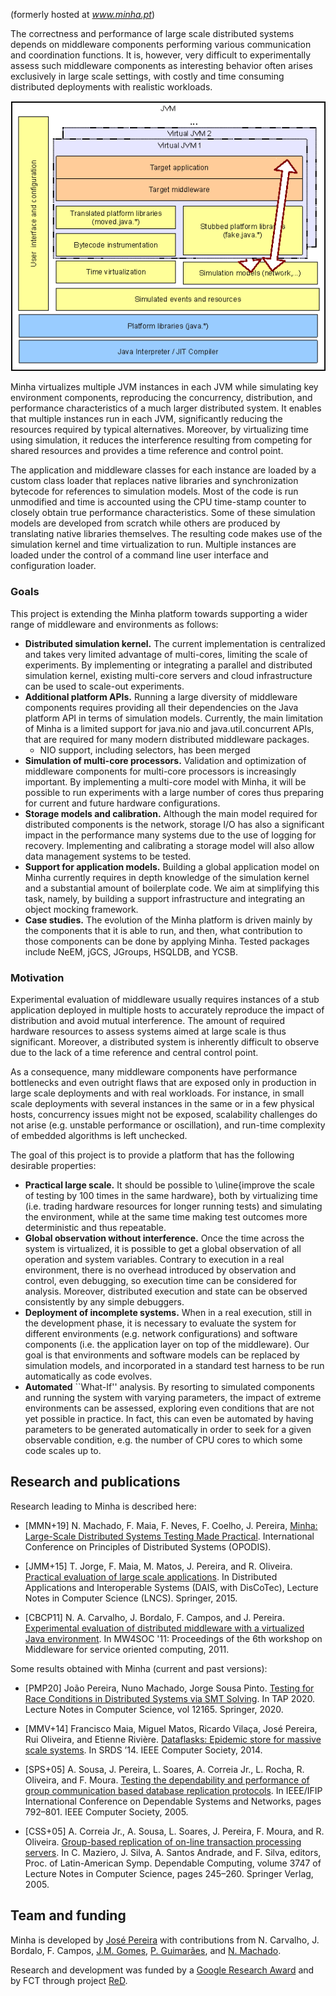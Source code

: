 (formerly hosted at *www.minha.pt*)

The correctness and performance of large scale distributed systems depends on middleware components performing various communication and coordination functions. It is, however, very difficult to experimentally assess such middleware components as interesting behavior often arises exclusively in large scale settings, with costly and time consuming distributed deployments with realistic workloads.

![Architecture of Minha](arch.png)

Minha virtualizes multiple JVM instances in each JVM while simulating key environment components, reproducing the concurrency, distribution, and performance characteristics of a much larger distributed system. It enables that multiple instances run in each JVM, significantly reducing the resources required by typical alternatives. Moreover, by virtualizing time using simulation, it reduces the interference resulting from competing for shared resources and provides a time reference and control point.

The application and middleware classes for each instance are loaded by a custom class loader that replaces native libraries and synchronization bytecode for references to simulation models. Most of the code is run unmodified and time is accounted using the CPU time-stamp counter to closely obtain true performance characteristics. Some of these simulation models are developed from scratch while others are produced by translating native libraries themselves. The resulting code makes use of the simulation kernel and time virtualization to run. Multiple instances are loaded under the control of a command line user interface and configuration loader.

### Goals

This project is extending the Minha platform towards supporting a wider range of middleware and environments as follows:

* **Distributed simulation kernel.** The current implementation is centralized and takes very limited advantage of multi-cores, limiting the scale of experiments. By implementing or integrating a parallel and distributed simulation kernel, existing multi-core servers and cloud infrastructure can be used to scale-out experiments.
* **Additional platform APIs.** Running a large diversity of middleware components requires providing all their dependencies on the Java platform API in terms of simulation models. Currently, the main limitation of Minha is a limited support for java.nio and java.util.concurrent APIs, that are required for many modern distributed middleware packages.
  * NIO support, including selectors, has been merged
* **Simulation of multi-core processors.** Validation and optimization of middleware components for multi-core processors is increasingly important. By implementing a multi-core model with Minha, it will be possible to run experiments with a large number of cores thus preparing for current and future hardware configurations.
* **Storage models and calibration.** Although the main model required for distributed components is the network, storage I/O has also a significant impact in the performance many  systems due to the use of logging for recovery. Implementing and calibrating a storage model will also allow data management systems to be tested.
* **Support for application models.** Building a global application model on Minha currently requires in depth knowledge of the simulation kernel and a substantial amount of boilerplate code. We aim at simplifying this task, namely, by building a support infrastructure and integrating an object mocking framework.
* **Case studies.** The evolution of the Minha platform is driven mainly by the components that it is able to run, and then, what contribution to those components can be done by applying Minha. Tested packages include NeEM, jGCS, JGroups, HSQLDB, and YCSB.

### Motivation

Experimental evaluation of middleware usually requires instances of a stub application deployed in multiple hosts to accurately reproduce the impact of distribution and avoid mutual interference. The amount of required hardware resources to assess systems aimed at large scale is thus significant. Moreover, a distributed system is inherently difficult to observe due to the lack of a time reference and central control point.

As a consequence, many middleware components have performance bottlenecks and even outright flaws that are exposed only in production in large scale deployments and with real workloads. For instance, in small scale deployments with several instances in the same or in a few physical hosts, concurrency issues might not be exposed, scalability challenges do not arise (e.g. unstable performance or oscillation), and run-time complexity of embedded algorithms is left unchecked.

The goal of this project is to provide a platform that has the following desirable properties:

* **Practical large scale.** It should be possible to \uline{improve the scale of testing by 100 times in the same hardware}, both by virtualizing time (i.e. trading hardware resources for longer running tests) and simulating the environment, while at the same time making test outcomes more deterministic and thus repeatable.
* **Global observation without interference.** Once the time across the system is virtualized, it is possible to get a global observation of all operation and system variables. Contrary to execution in a real environment, there is no overhead introduced by observation and control, even debugging, so execution time can be considered for analysis. Moreover, distributed execution and state can be observed consistently by any simple debuggers.
* **Deployment of incomplete systems.** When in a real execution, still in the development phase, it is necessary to evaluate the system for different environments (e.g. network configurations) and software components (i.e. the application layer on top of the middleware). Our goal is that  environments and software models can be replaced by simulation models, and incorporated in a standard test harness to be run automatically as code evolves.
* **Automated** ``What-If'' analysis. By resorting to simulated components and running the system with varying parameters, the impact of extreme environments can be assessed, exploring even conditions that are not yet possible in practice. In fact, this can even be automated by having parameters to be generated automatically in order to seek for a given observable condition, e.g. the number of CPU cores to which some code scales up to.

## Research and publications

Research leading to Minha is described here:

* [MMN+19] N. Machado, F. Maia, F. Neves, F. Coelho, J. Pereira, [Minha: Large-Scale Distributed Systems Testing Made Practical](https://www.google.com/url?q=https%3A%2F%2Fdrops.dagstuhl.de%2Fopus%2Fvolltexte%2F2020%2F11797%2F&sa=D&sntz=1&usg=AOvVaw2CvMzdc0fa5uSrrai7MNPh). International Conference on Principles of Distributed Systems (OPODIS).

* [JMM+15] T. Jorge, F. Maia, M. Matos, J. Pereira, and R. Oliveira. [Practical evaluation of large scale applications](https://www.google.com/url?q=https%3A%2F%2Flink.springer.com%2Fcontent%2Fpdf%2F10.1007%2F978-3-319-19129-4_10.pdf&sa=D&sntz=1&usg=AOvVaw2gU1GOOnjuEP_J9D7Slc6B). In Distributed Applications and Interoperable Systems (DAIS, with DisCoTec), Lecture Notes in Computer Science (LNCS). Springer, 2015.

* [CBCP11] N. A. Carvalho, J. Bordalo, F. Campos, and J. Pereira. [Experimental evaluation of distributed middleware with a virtualized Java environment](http://scholar.google.com/citations?view_op=view_citation&hl=en&user=0No68O8AAAAJ&cstart=60&citation_for_view=0No68O8AAAAJ:UHK10RUVsp4C). In MW4SOC '11: Proceedings of the 6th workshop on Middleware for service oriented computing, 2011.

Some results obtained with Minha (current and past versions):

* [PMP20] João Pereira, Nuno Machado, Jorge Sousa Pinto. [Testing for Race Conditions in Distributed Systems via SMT Solving](https://link.springer.com/chapter/10.1007/978-3-030-50995-8_7). In TAP 2020. Lecture Notes in Computer Science, vol 12165. Springer, 2020.

* [MMV+14] Francisco Maia, Miguel Matos, Ricardo Vilaça, José Pereira, Rui Oliveira, and Etienne Rivière. [Dataflasks: Epidemic store for massive scale systems](https://www.google.com/url?q=https%3A%2F%2Fieeexplore.ieee.org%2Fdocument%2F6983382&sa=D&sntz=1&usg=AOvVaw2vDRw6cka7CQ44WGUZlgzw). In SRDS ’14. IEEE Computer Society, 2014.

* [SPS+05] A. Sousa, J. Pereira, L. Soares, A. Correia Jr., L. Rocha, R. Oliveira, and F. Moura. [Testing the dependability and performance of group communication based database replication protocols](http://scholar.google.com/citations?view_op=view_citation&hl=en&user=0No68O8AAAAJ&citation_for_view=0No68O8AAAAJ:dshw04ExmUIC). In IEEE/IFIP International Conference on Dependable Systems and Networks, pages 792–801. IEEE Computer Society, 2005.

* [CSS+05] A. Correia Jr., A. Sousa, L. Soares, J. Pereira, F. Moura, and R. Oliveira. [Group-based replication of on-line transaction processing servers](http://scholar.google.com/citations?view_op=view_citation&hl=en&user=0No68O8AAAAJ&citation_for_view=0No68O8AAAAJ:XiSMed-E-HIC). In C. Maziero, J. Silva, A. Santos Andrade, and F. Silva, editors, Proc. of Latin-American Symp. Dependable Computing, volume 3747 of Lecture Notes in Computer Science, pages 245–260. Springer Verlag, 2005.

## Team and funding

Minha is developed by [José Pereira](https://github.com/jopereira) with contributions from N. Carvalho, J. Bordalo, F. Campos, [J.M. Gomes](https://github.com/pedro132), [P. Guimarães](https://github.com/pedro132), and [N. Machado](https://github.com/nunomachado).

Research and development was funded by a [Google Research Award](http://www.google.com/url?q=http%3A%2F%2Fgoogleresearch.blogspot.com%2F2012%2F07%2Fgoogle-research-awards-summer-2012.html&sa=D&sntz=1&usg=AOvVaw1FeHkSgH96x_SUzYRVWxUI) and by FCT through project [ReD](http://www.google.com/url?q=http%3A%2F%2Fred.lsd.di.uminho.pt&sa=D&sntz=1&usg=AOvVaw2vUOL-y8CbrUEVZcOnwwUf).

